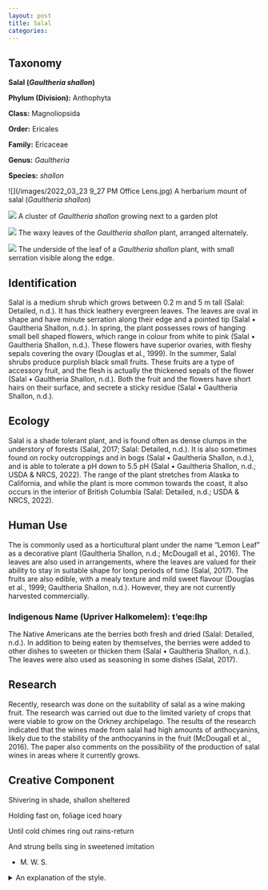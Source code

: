 ```yaml
---
layout: post
title: Salal
categories: 
---
```


## Taxonomy
**Salal (_Gaultheria shallon_)**

**Phylum (Division):** Anthophyta

**Class:** Magnoliopsida

**Order:** Ericales

**Family:** Ericaceae

**Genus:** _Gaultheria_

**Species:** _shallon_

![](/images/2022_03_23 9_27 PM Office Lens.jpg)
A herbarium mount of salal (_Gaultheria shallon_)


![](IMG_20220321_141200.jpg)
A cluster of _Gaultheria shallon_ growing next to a garden plot


![](IMG_20220321_141419.jpg)
The waxy leaves of the _Gaultheria shallon_ plant, arranged alternately.


![](IMG_20220321_141357.jpg)
The underside of the leaf of a _Gaultheria shallon_ plant, with small serration visible along the edge.


## Identification
Salal is a medium shrub which grows between 0.2 m and 5 m tall (Salal: Detailed, n.d.). It has thick leathery evergreen leaves. The leaves are oval in shape and have minute serration along their edge and a pointed tip (Salal • Gaultheria Shallon, n.d.). In spring, the plant possesses rows of hanging small bell shaped flowers, which range in colour from white to pink (Salal • Gaultheria Shallon, n.d.). These flowers have superior ovaries, with fleshy sepals covering the ovary (Douglas et al., 1999). In the summer, Salal shrubs produce purplish black small fruits. These fruits are a type of accessory fruit, and the flesh is actually the thickened sepals of the flower (Salal • Gaultheria Shallon, n.d.). Both the fruit and the flowers have short hairs on their surface, and secrete a sticky residue (Salal • Gaultheria Shallon, n.d.).

## Ecology
Salal is a shade tolerant plant, and is found often as dense clumps in the understory of forests (Salal, 2017; Salal: Detailed, n.d.). It is also sometimes found on rocky outcroppings and in bogs (Salal • Gaultheria Shallon, n.d.), and is able to tolerate a pH down to 5.5 pH (Salal • Gaultheria Shallon, n.d.; USDA & NRCS, 2022). The range of the plant stretches from Alaska to California, and while the plant is more common towards the coast, it also occurs in the interior of British Columbia (Salal: Detailed, n.d.; USDA & NRCS, 2022).

## Human Use
The is commonly used as a horticultural plant under the name “Lemon Leaf” as a decorative plant (Gaultheria Shallon, n.d.; McDougall et al., 2016). The leaves are also used in arrangements, where the leaves are valued for their ability to stay in suitable shape for long periods of time (Salal, 2017). The fruits are also edible, with a mealy texture and mild sweet flavour (Douglas et al., 1999; Gaultheria Shallon, n.d.). However, they are not currently harvested commercially.
### Indigenous Name (Upriver Halkomelem): t’eqe:lhp
The Native Americans ate the berries both fresh and dried (Salal: Detailed, n.d.). In addition to being eaten by themselves, the berries were added to other dishes to sweeten or thicken them (Salal • Gaultheria Shallon, n.d.). The leaves were also used as seasoning in some dishes (Salal, 2017).

## Research
Recently, research was done on the suitability of salal as a wine making fruit. The research was carried out due to the limited variety of crops that were viable to grow on the Orkney archipelago. The results of the research indicated that the wines made from salal had high amounts of anthocyanins, likely due to the stability of the anthocyanins in the fruit (McDougall et al., 2016). The paper also comments on the possibility of the production of salal wines in areas where it currently grows.

## Creative Component
Shivering in shade, shallon sheltered

Holding fast on, foliage iced hoary

Until cold chimes ring out rains-return

And strung bells sing in sweetened imitation

-   M. W. S.
<details>
	<summary>An explanation of the style.</summary>
	<br>
	 This is a form of poetry I've been playing around with based on Anglo-Saxon works such as The Wanderer. Rather than focusing on a rhyming scheme or syllables, it instead emphasizes alliteration and consonants.
	 Structure should roughly be two consonants, a break, followed by two more consonants. Ideally there would be alliteration across the break.
 	One other feature is the use of kennings, compound words and allusions such as the kenning for ocean: whale-road.
	</details> 
